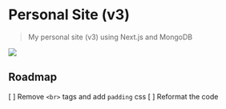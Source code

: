 # Personal Site (v3)
> My personal site (v3) using Next.js and MongoDB

[![](https://shields.io/badge/Visit%20site-trtle.xyz-blue.svg?style=for-the-badge)](https://trtle.xyz)

## Roadmap

[ ] Remove `<br>` tags and add `padding` css
[ ] Reformat the code